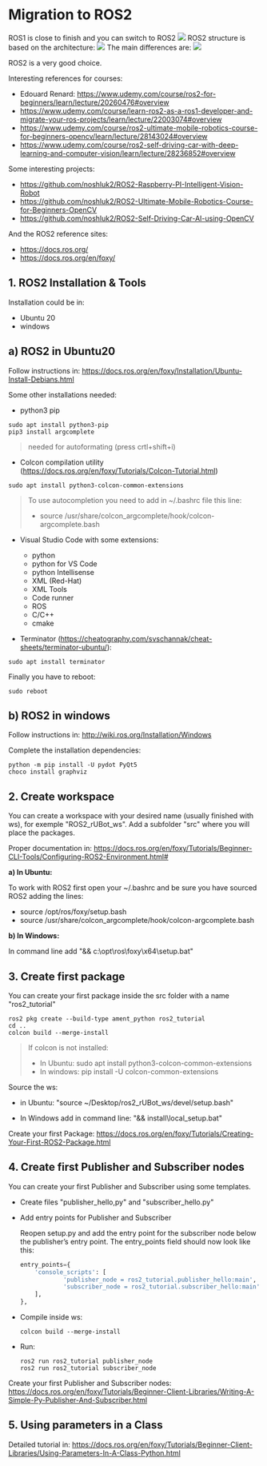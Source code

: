 # **Migration to ROS2**

ROS1 is close to finish and you can switch to ROS2
![](./Images/7_ROS2_time.png)
ROS2 structure is based on the architecture:
![](./Images/7_ROS1_ROS2.png)
The main differences are:
![](./Images/7_ROS2_dif.png)

ROS2 is a very good choice.

Interesting references for courses:
- Edouard Renard: https://www.udemy.com/course/ros2-for-beginners/learn/lecture/20260476#overview
- https://www.udemy.com/course/learn-ros2-as-a-ros1-developer-and-migrate-your-ros-projects/learn/lecture/22003074#overview
- https://www.udemy.com/course/ros2-ultimate-mobile-robotics-course-for-beginners-opencv/learn/lecture/28143024#overview
- https://www.udemy.com/course/ros2-self-driving-car-with-deep-learning-and-computer-vision/learn/lecture/28236852#overview

Some interesting projects:
- https://github.com/noshluk2/ROS2-Raspberry-PI-Intelligent-Vision-Robot
- https://github.com/noshluk2/ROS2-Ultimate-Mobile-Robotics-Course-for-Beginners-OpenCV
- https://github.com/noshluk2/ROS2-Self-Driving-Car-AI-using-OpenCV

And the ROS2 reference sites:
- https://docs.ros.org/
- https://docs.ros.org/en/foxy/

## 1. **ROS2 Installation & Tools**
Installation could be in:
- Ubuntu 20
- windows
## **a) ROS2 in Ubuntu20**
Follow instructions in:
https://docs.ros.org/en/foxy/Installation/Ubuntu-Install-Debians.html

Some other installations needed:
- python3 pip
```shell
sudo apt install python3-pip
pip3 install argcomplete
```
> needed for autoformating (press crtl+shift+i)
- Colcon compilation utility (https://docs.ros.org/en/foxy/Tutorials/Colcon-Tutorial.html)
```shell
sudo apt install python3-colcon-common-extensions
```
> To use autocompletion you need to add in ~/.bashrc file this line:
>- source /usr/share/colcon_argcomplete/hook/colcon-argcomplete.bash
- Visual Studio Code with some extensions:
    - python 
    - python for VS Code
    - python Intellisense
    - XML (Red-Hat)
    - XML Tools
    - Code runner
    - ROS
    - C/C++
    - cmake

- Terminator (https://cheatography.com/svschannak/cheat-sheets/terminator-ubuntu/):
```shell
sudo apt install terminator
```
Finally you have to reboot:
```shell
sudo reboot
```

## **b) ROS2 in windows**
Follow instructions in:
http://wiki.ros.org/Installation/Windows

Complete the installation dependencies:
```shell
python -m pip install -U pydot PyQt5
choco install graphviz
```

## 2. **Create workspace**

You can create a workspace with your desired name (usually finished with ws), for exemple "ROS2_rUBot_ws". Add a subfolder "src" where you will place the packages.

Proper documentation in: https://docs.ros.org/en/foxy/Tutorials/Beginner-CLI-Tools/Configuring-ROS2-Environment.html#

**a) In Ubuntu:**

To work with ROS2 first open your ~/.bashrc and be sure you have sourced ROS2 adding the lines:
- source /opt/ros/foxy/setup.bash
- source /usr/share/colcon_argcomplete/hook/colcon-argcomplete.bash

**b) In Windows:**

In command line add "&& c:\opt\ros\foxy\x64\setup.bat"

## 3. **Create first package**
You can create your first package inside the src folder with a name "ros2_tutorial"
```shell
ros2 pkg create --build-type ament_python ros2_tutorial
cd ..
colcon build --merge-install
```
> If colcon is not installed:
> - In Ubuntu: sudo apt install python3-colcon-common-extensions
> - In windows: pip install -U colcon-common-extensions

Source the ws:
- in Ubuntu: "source ~/Desktop/ros2_rUBot_ws/devel/setup.bash"

- In Windows add in command line: "&& install\local_setup.bat"

Create your first Package: https://docs.ros.org/en/foxy/Tutorials/Creating-Your-First-ROS2-Package.html

## 4. **Create first Publisher and Subscriber nodes**
You can create your first Publisher and Subscriber using some templates.
- Create files "publisher_hello,py" and "subscriber_hello.py"
- Add entry points for Publisher and Subscriber
    
    Reopen setup.py and add the entry point for the subscriber node below the publisher’s entry point. The entry_points field should now look like this:
    ```python
    entry_points={
        'console_scripts': [
                'publisher_node = ros2_tutorial.publisher_hello:main',
                'subscriber_node = ros2_tutorial.subscriber_hello:main',
        ],
    },
    ```
- Compile inside ws: 
    ```shell
    colcon build --merge-install
    ```
- Run:
    ```shell
    ros2 run ros2_tutorial publisher_node
    ros2 run ros2_tutorial subscriber_node
    ```


Create your first Publisher and Subscriber nodes: https://docs.ros.org/en/foxy/Tutorials/Beginner-Client-Libraries/Writing-A-Simple-Py-Publisher-And-Subscriber.html

## 5. **Using parameters in a Class**

Detailed tutorial in: https://docs.ros.org/en/foxy/Tutorials/Beginner-Client-Libraries/Using-Parameters-In-A-Class-Python.html
